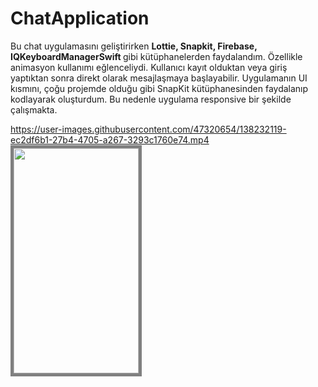 # ChatApplication

<p>Bu chat uygulamasını geliştirirken <b> Lottie, Snapkit, Firebase, IQKeyboardManagerSwift </b> gibi kütüphanelerden faydalandım. Özellikle animasyon kullanımı eğlenceliydi. Kullanıcı kayıt olduktan veya giriş yaptıktan sonra direkt olarak mesajlaşmaya başlayabilir. Uygulamanın UI kısmını, çoğu projemde olduğu gibi SnapKit kütüphanesinden faydalanıp kodlayarak oluşturdum. Bu nedenle uygulama responsive bir şekilde çalışmakta. </p>




https://user-images.githubusercontent.com/47320654/138232119-ec2df6b1-27b4-4705-a267-3293c1760e74.mp4
<img src="https://user-images.githubusercontent.com/47320654/138232159-ebc5f28b-3e31-4e34-9b5a-2ac636b0edbb.png"  width="200" height="360" style="border:5px solid grey">

